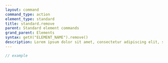 ```yaml
---
layout: command
command_type: action
element_type: standard
title: standard.remove
parent: Standard element commands
grand_parent: Elements
syntax: getX("ELEMENT_NAME").remove()
description: Lorem ipsum dolor sit amet, consectetur adipiscing elit, sed do eiusmod tempor incididunt ut labore et dolore magna aliqua. Ut enim ad minim veniam, quis nostrud exercitation ullamco laboris nisi ut aliquip ex ea commodo consequat.
---
```


```javascript
// example
```